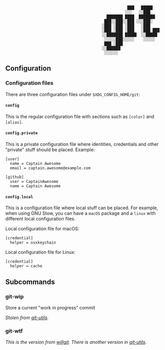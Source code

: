 ```

                                                     ███   █████
                                                    ░░░   ░░███
                                            ███████ ████  ███████
                                           ███░░███░░███ ░░░███░
                                          ░███ ░███ ░███   ░███
                                          ░███ ░███ ░███   ░███ ███
                                          ░░███████ █████  ░░█████
                                           ░░░░░███░░░░░    ░░░░░
                                           ███ ░███
                                          ░░██████
                                           ░░░░░░

```

Configuration
-------------

### Configuration files

There are three configuration files under `$XDG_CONFIG_HOME/git`:

#### `config`

This is the regular configuration file with sections such as `[color]` and `[alias]`.

#### `config.private`

This is a private configuration file where identities, credentials and other "private" stuff should be placed. Example:

```dosini
[user]
  name = Captain Awesome
  email = captain.awesome@example.com

[github]
  user = CaptainAwesome
  name = Captain Awesome
```

#### `config.local`

This is a configuration file where local stuff can be placed. For example, when using GNU Stow, you can have a `macOS` package and a `linux` with different local configuration files.

Local configuration file for macOS:

```dosini
[credential]
  helper = osxkeychain
```

Local configuration file for Linux:

```dosini
[credential]
  helper = cache
```

Subcommands
-----------

### git-wip

Store a current "work in progress" commit

*Stolen from [git-utils][].*

### git-wtf

*This is the version from [willgit][]. There is another version in [git-utils][].*

[willgit]: https://github.com/DanielVartanov/willgit
[git-utils]: https://github.com/ddollar/git-utils
